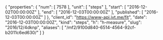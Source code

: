 {
  "properties": {
    "num": [
      7578
    ],
    "unit": [
      "steps"
    ],
    "start": [
      "2016-12-02T00:00:00Z"
    ],
    "end": [
      "2016-12-03T00:00:00Z"
    ],
    "published": [
      "2016-12-03T00:00:00Z"
    ]
  },
  "client_id": "https://www-api.jvt.me/fit",
  "date": "2016-12-03T00:00:00Z",
  "kind": "steps",
  "h": "h-measure",
  "slug": "2016/12/4dknp",
  "aliases": [
    "/mf2/9100d840-6514-4564-92cf-b2011c6ed630/"
  ]
}
